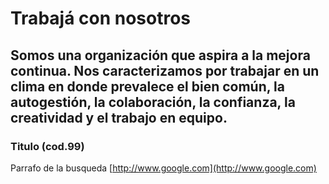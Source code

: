 # Trabajá con nosotros

## Somos una organización que aspira a la mejora continua. Nos caracterizamos por trabajar en un clima en donde prevalece el bien común, la autogestión, la colaboración, la confianza, la creatividad y el trabajo en equipo.


### Titulo (cod.99)
Parrafo de la busqueda
[http://www.google.com](http://www.google.com)
